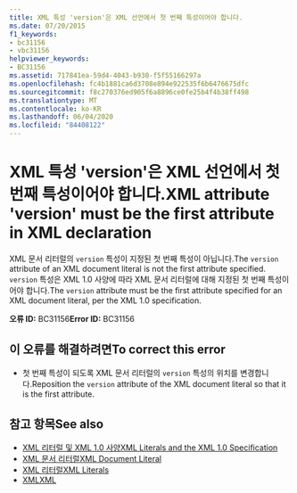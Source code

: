 ```yaml
---
title: XML 특성 'version'은 XML 선언에서 첫 번째 특성이어야 합니다.
ms.date: 07/20/2015
f1_keywords:
- bc31156
- vbc31156
helpviewer_keywords:
- BC31156
ms.assetid: 717841ea-59d4-4043-b930-f5f55166297a
ms.openlocfilehash: fc4b1881ca6d3708e894e922535f6b6476675dfc
ms.sourcegitcommit: f8c270376ed905f6a8896ce0fe25b4f4b38ff498
ms.translationtype: MT
ms.contentlocale: ko-KR
ms.lasthandoff: 06/04/2020
ms.locfileid: "84408122"
---
```

# <a name="xml-attribute-version-must-be-the-first-attribute-in-xml-declaration"></a><span data-ttu-id="26704-102">XML 특성 'version'은 XML 선언에서 첫 번째 특성이어야 합니다.</span><span class="sxs-lookup"><span data-stu-id="26704-102">XML attribute 'version' must be the first attribute in XML declaration</span></span>
<span data-ttu-id="26704-103">XML 문서 리터럴의 `version` 특성이 지정된 첫 번째 특성이 아닙니다.</span><span class="sxs-lookup"><span data-stu-id="26704-103">The `version` attribute of an XML document literal is not the first attribute specified.</span></span> <span data-ttu-id="26704-104">`version` 특성은 XML 1.0 사양에 따라 XML 문서 리터럴에 대해 지정된 첫 번째 특성이어야 합니다.</span><span class="sxs-lookup"><span data-stu-id="26704-104">The `version` attribute must be the first attribute specified for an XML document literal, per the XML 1.0 specification.</span></span>  
  
 <span data-ttu-id="26704-105">**오류 ID:** BC31156</span><span class="sxs-lookup"><span data-stu-id="26704-105">**Error ID:** BC31156</span></span>  
  
## <a name="to-correct-this-error"></a><span data-ttu-id="26704-106">이 오류를 해결하려면</span><span class="sxs-lookup"><span data-stu-id="26704-106">To correct this error</span></span>  
  
- <span data-ttu-id="26704-107">첫 번째 특성이 되도록 XML 문서 리터럴의 `version` 특성의 위치를 변경합니다.</span><span class="sxs-lookup"><span data-stu-id="26704-107">Reposition the `version` attribute of the XML document literal so that it is the first attribute.</span></span>  
  
## <a name="see-also"></a><span data-ttu-id="26704-108">참고 항목</span><span class="sxs-lookup"><span data-stu-id="26704-108">See also</span></span>

- [<span data-ttu-id="26704-109">XML 리터럴 및 XML 1.0 사양</span><span class="sxs-lookup"><span data-stu-id="26704-109">XML Literals and the XML 1.0 Specification</span></span>](../programming-guide/language-features/xml/xml-literals-and-the-xml-1-0-specification.md)
- [<span data-ttu-id="26704-110">XML 문서 리터럴</span><span class="sxs-lookup"><span data-stu-id="26704-110">XML Document Literal</span></span>](../language-reference/xml-literals/xml-document-literal.md)
- [<span data-ttu-id="26704-111">XML 리터럴</span><span class="sxs-lookup"><span data-stu-id="26704-111">XML Literals</span></span>](../language-reference/xml-literals/index.md)
- [<span data-ttu-id="26704-112">XML</span><span class="sxs-lookup"><span data-stu-id="26704-112">XML</span></span>](../programming-guide/language-features/xml/index.md)
